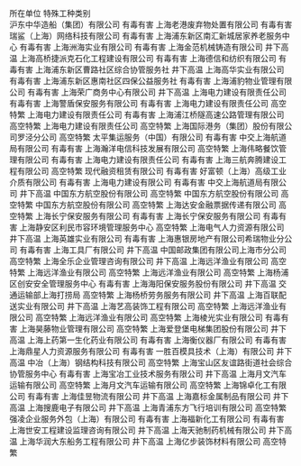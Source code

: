 所在单位	特殊工种类别  
沪东中华造船（集团）有限公司	有毒有害
上海老港废弃物处置有限公司	有毒有害
瑞鲨（上海）网络科技有限公司	有毒有害
上海浦东新区南汇新城居家养老服务中心	有毒有害
上海洲海实业有限公司	有毒有害
上海金范机械铸造有限公司	井下高温
上海高桥捷派克石化工程建设有限公司	有毒有害
上海德信和纺织有限公司	有毒有害
上海浦东新区曹路社区综合协管服务社	井下高温
上海高华实业有限公司	有毒有害
上海浦东新区惠南社区四保公益服务社	有毒有害
上海浦豹物业管理有限公司	有毒有害
上海荣广商务中心有限公司	井下高温
上海电力建设有限责任公司	有毒有害
上海警盾保安服务有限公司	有毒有害
上海电力建设有限责任公司	高空特繁
上海电力建设有限责任公司	有毒有害
上海浦江桥隧高速公路管理有限公司	高空特繁
上海电力建设有限责任公司	高空特繁
上海国际港务（集团）股份有限公司罗泾分公司	高空特繁
太平集运服务（中国）有限公司	有毒有害
中交上海航道局有限公司	有毒有害
上海瀚洋电信科技发展有限公司	高空特繁
上海伟略餐饮管理有限公司	有毒有害
上海电力建设有限责任公司	有毒有害
上海三航奔腾建设工程有限公司	高空特繁
现代融资租赁有限公司	有毒有害
好富顿（上海）高级工业介质有限公司	有毒有害
上海电力建设有限公司	有毒有害
中交上海航道局有限公司	井下高温
中国东方航空股份有限公司	高空特繁
中国东方航空股份有限公司	高空特繁
中国东方航空股份有限公司	高空特繁
上海达安金融票据传递有限公司	高空特繁
上海长宁保安服务有限公司	有毒有害
上海长宁保安服务有限公司	有毒有害
上海静安区利民市容环境管理服务中心	高空特繁
上海电气人力资源有限公司	井下高温
上海英雄实业有限公司	有毒有害
上海惠银房地产有限公司希瑞物业分公司	有毒有害
上海工具厂有限公司	井下高温
中国邮政集团有限公司上海市分公司	高空特繁
上海全乐企业管理咨询有限公司	井下高温
上海远洋渔业有限公司	高空特繁
上海远洋渔业有限公司	高空特繁
上海远洋渔业有限公司	高空特繁
上海杨浦区创安安全管理服务中心	有毒有害
上海海阳保安服务股份有限公司	井下高温
交通运输部上海打捞局	高空特繁
上海杨桥劳务服务有限公司	井下高温
上海百联配送实业有限公司	井下高温
上海艺高装饰工程有限公司	高空特繁
上海远洋渔业有限公司	高空特繁
上海远洋渔业有限公司	高空特繁
上海棱光实业有限公司	有毒有害
上海昊藤物业管理有限公司	高空特繁
上海爱登堡电梯集团股份有限公司	井下高温
上海上药第一生化药业有限公司	有毒有害
上海衡仪器厂有限公司	有毒有害
上海鼎星人力资源服务有限公司	有毒有害
一胜百模具技术（上海）有限公司	井下高温
中冶（上海）钢结构科技有限公司	高空特繁
上海宝山区友谊路街道社会综合协管服务中心	有毒有害
上海宝冶工业技术服务有限公司	井下高温
上海月文汽车运输有限公司	高空特繁
上海月文汽车运输有限公司	高空特繁
上海锦卓化工有限公司	有毒有害
上海佳昱物流有限公司	井下高温
上海嘉标金属制品有限公司	井下高温
上海搜鹿电子有限公司	井下高温
上海青浦东方飞行培训有限公司	高空特繁
强凌企业服务外包（上海）有限公司	有毒有害
上海福新化工有限公司	有毒有害
上海世安工程建设监理咨询有限公司	井下高温
上海天驰制药机械有限公司	井下高温
上海华润大东船务工程有限公司	井下高温
上海亿步装饰材料有限公司	高空特繁
